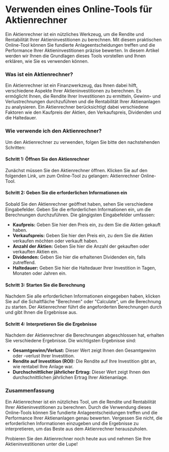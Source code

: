 Verwenden eines Online-Tools für Aktienrechner
==============================================

Ein Aktienrechner ist ein nützliches Werkzeug, um die Rendite und Rentabilität Ihrer Aktieninvestitionen zu berechnen. Mit diesem praktischen Online-Tool können Sie fundierte Anlageentscheidungen treffen und die Performance Ihrer Aktieninvestitionen präzise bewerten. In diesem Artikel werden wir Ihnen die Grundlagen dieses Tools vorstellen und Ihnen erklären, wie Sie es verwenden können.

### Was ist ein Aktienrechner?

Ein Aktienrechner ist ein Finanzwerkzeug, das Ihnen dabei hilft, verschiedene Aspekte Ihrer Aktieninvestitionen zu berechnen. Es ermöglicht Ihnen, die Rendite Ihrer Investitionen zu ermitteln, Gewinn- und Verlustrechnungen durchzuführen und die Rentabilität Ihrer Aktienanlagen zu analysieren. Ein Aktienrechner berücksichtigt dabei verschiedene Faktoren wie den Kaufpreis der Aktien, den Verkaufspreis, Dividenden und die Haltedauer.

### Wie verwende ich den Aktienrechner?

Um den Aktienrechner zu verwenden, folgen Sie bitte den nachstehenden Schritten:

#### Schritt 1: Öffnen Sie den Aktienrechner

Zunächst müssen Sie den Aktienrechner öffnen. Klicken Sie auf den folgenden Link, um zum Online-Tool zu gelangen: Aktienrechner Online-Tool.

#### Schritt 2: Geben Sie die erforderlichen Informationen ein

Sobald Sie den Aktienrechner geöffnet haben, sehen Sie verschiedene Eingabefelder. Geben Sie die erforderlichen Informationen ein, um die Berechnungen durchzuführen. Die gängigsten Eingabefelder umfassen:

- **Kaufpreis:** Geben Sie hier den Preis ein, zu dem Sie die Aktien gekauft haben.
- **Verkaufspreis:** Geben Sie hier den Preis ein, zu dem Sie die Aktien verkaufen möchten oder verkauft haben.
- **Anzahl der Aktien:** Geben Sie hier die Anzahl der gekauften oder verkauften Aktien ein.
- **Dividenden:** Geben Sie hier die erhaltenen Dividenden ein, falls zutreffend.
- **Haltedauer:** Geben Sie hier die Haltedauer Ihrer Investition in Tagen, Monaten oder Jahren ein.

#### Schritt 3: Starten Sie die Berechnung

Nachdem Sie alle erforderlichen Informationen eingegeben haben, klicken Sie auf die Schaltfläche "Berechnen" oder "Calculate", um die Berechnung zu starten. Der Aktienrechner führt die angeforderten Berechnungen durch und gibt Ihnen die Ergebnisse aus.

#### Schritt 4: Interpretieren Sie die Ergebnisse

Nachdem der Aktienrechner die Berechnungen abgeschlossen hat, erhalten Sie verschiedene Ergebnisse. Die wichtigsten Ergebnisse sind:

- **Gesamtgewinn/Verlust:** Dieser Wert zeigt Ihnen den Gesamtgewinn oder -verlust Ihrer Investition.
- **Rendite auf Investition (ROI):** Die Rendite auf Ihre Investition gibt an, wie rentabel Ihre Anlage war.
- **Durchschnittlicher jährlicher Ertrag:** Dieser Wert zeigt Ihnen den durchschnittlichen jährlichen Ertrag Ihrer Aktienanlage.

### Zusammenfassung

Ein Aktienrechner ist ein nützliches Tool, um die Rendite und Rentabilität Ihrer Aktieninvestitionen zu berechnen. Durch die Verwendung dieses Online-Tools können Sie fundierte Anlageentscheidungen treffen und die Performance Ihrer Aktienanlagen genau bewerten. Vergessen Sie nicht, die erforderlichen Informationen einzugeben und die Ergebnisse zu interpretieren, um das Beste aus dem Aktienrechner herauszuholen.

Probieren Sie den Aktienrechner noch heute aus und nehmen Sie Ihre Aktieninvestitionen unter die Lupe!
